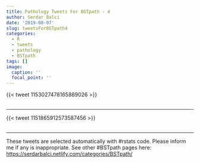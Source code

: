 ```yaml
---
title: Pathology Tweets For BSTpath - 4
author: Serdar Balci
date: '2019-08-07'
slug: tweetsForBSTpath4
categories:
  - R
  - tweets
  - pathology
  - BSTpath
tags: []
image:
  caption: ''
  focal_point: ''
---
```



{{< tweet 1153027478165889026 >}}
<br>
<br>
<hr>
{{< tweet 1151865912573587456 >}}
<br>
<br>
<hr>


These tweets are selected automatically with #rstats code. Please inform me if any is inappropriate.
See other #BSTpath pages here: https://serdarbalci.netlify.com/categories/BSTpath/
